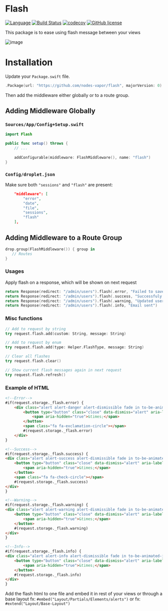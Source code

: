 # Flash
[![Language](https://img.shields.io/badge/Swift-3-brightgreen.svg)](http://swift.org)
[![Build Status](https://travis-ci.org/nodes-vapor/flash.svg?branch=master)](https://travis-ci.org/nodes-vapor/flash)
[![codecov](https://codecov.io/gh/nodes-vapor/flash/branch/master/graph/badge.svg)](https://codecov.io/gh/nodes-vapor/flash)
[![GitHub license](https://img.shields.io/badge/license-MIT-blue.svg)](https://raw.githubusercontent.com/nodes-vapor/flash/master/LICENSE)

This package is to ease using flash message between your views

![image](https://cloud.githubusercontent.com/assets/1279756/21659442/fcfdd126-d2ca-11e6-8157-d6860aa02363.png)

# Installation

Update your `Package.swift` file.
```swift
.Package(url: "https://github.com/nodes-vapor/flash", majorVersion: 0)
```

Then add the middleware either globally or to a route group.

## Adding Middleware Globally

### `Sources/App/Config+Setup.swift`
```swift
import Flash
```

```swift
public func setup() throws {
    // ...
    
    addConfigurable(middleware: FlashMiddleware(), name: "flash")
}
```

### `Config/droplet.json`

Make sure both `"sessions"` and `"flash"` are present:

```json
    "middleware": [
        "error",
        "date",
        "file",
        "sessions",
        "flash"
    ],
```

## Adding Middleware to a Route Group

```swift
drop.group(FlashMiddleware()) { group in
   // Routes
}
```
### Usages

Apply flash on a response, which will be shown on next request
```swift
return Response(redirect: "/admin/users").flash(.error, "Failed to save user")
return Response(redirect: "/admin/users").flash(.success, "Successfuly saved")
return Response(redirect: "/admin/users").flash(.warning, "Updated user")
return Response(redirect: "/admin/users").flash(.info, "Email sent")
```

### Misc functions

```swift
// Add to request by string
try request.flash.add(custom: String, message: String)

// Add to request by enum
try request.flash.add(type: Helper.FlashType, message: String)

// Clear all flashes
try request.flash.clear()

// Show current flash messages again in next request
try request.flash.refresh()

```

### Example of HTML
```html
<!--Error-->
#if(request.storage._flash.error) {
    <div class="alert alert-danger alert-dismissible fade in to-be-animated-in" role="alert">
        <button type="button" class="close" data-dismiss="alert" aria-label="Close">
            <span aria-hidden="true">&times;</span>
        </button>
        <span class="fa fa-exclamation-circle"></span>
        #(request.storage._flash.error)
    </div>
}

<!--Success-->
#if(request.storage._flash.success) {
<div class="alert alert-success alert-dismissible fade in to-be-animated-in" role="alert">
    <button type="button" class="close" data-dismiss="alert" aria-label="Close">
        <span aria-hidden="true">&times;</span>
    </button>
    <span class="fa fa-check-circle"></span>
    #(request.storage._flash.success)
</div>
}

<!--Warning-->
#if(request.storage._flash.warning) {
<div class="alert alert-warning alert-dismissible fade in to-be-animated-in" role="alert">
    <button type="button" class="close" data-dismiss="alert" aria-label="Close">
        <span aria-hidden="true">&times;</span>
    </button>
    #(request.storage._flash.warning)
</div>
}

<!--Info-->
#if(request.storage._flash.info) {
<div class="alert alert-info alert-dismissible fade in to-be-animated-in" role="alert">
    <button type="button" class="close" data-dismiss="alert" aria-label="Close">
        <span aria-hidden="true">&times;</span>
    </button>
    #(request.storage._flash.info)
</div>
}

```
Add the flash html to one file and embed it in rest of your views or through a base layout
fx: `#embed("Layout/Partials/Elements/alerts")`
or
fx: `#extend("Layout/Base-Layout")`
